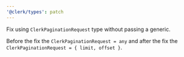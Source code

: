 ```yaml
---
'@clerk/types': patch
---
```


Fix using `ClerkPaginationRequest` type without passing a generic.

Before the fix the `ClerkPaginationRequest = any` and after the fix the `ClerkPaginationRequest = { limit, offset }`.